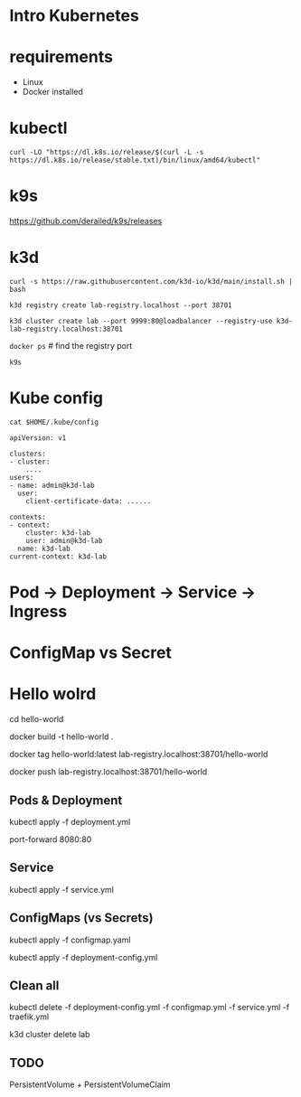 # Intro Kubernetes

# requirements

- Linux
- Docker installed

# kubectl

`curl -LO "https://dl.k8s.io/release/$(curl -L -s https://dl.k8s.io/release/stable.txt)/bin/linux/amd64/kubectl"`

# k9s

https://github.com/derailed/k9s/releases

# k3d

`curl -s https://raw.githubusercontent.com/k3d-io/k3d/main/install.sh | bash`

`k3d registry create lab-registry.localhost --port 38701`

`k3d cluster create lab --port 9999:80@loadbalancer --registry-use k3d-lab-registry.localhost:38701`

`docker ps` # find the registry port

`k9s`

# Kube config

`cat $HOME/.kube/config`

```
apiVersion: v1

clusters:
- cluster:
    ....
users:
- name: admin@k3d-lab
  user:
    client-certificate-data: ......

contexts:    
- context:
    cluster: k3d-lab
    user: admin@k3d-lab
  name: k3d-lab
current-context: k3d-lab
```

# Pod -> Deployment -> Service -> Ingress

# ConfigMap vs Secret

# Hello wolrd

cd hello-world

docker build -t hello-world .

docker tag hello-world:latest lab-registry.localhost:38701/hello-world

docker push lab-registry.localhost:38701/hello-world

## Pods & Deployment

kubectl apply -f deployment.yml

port-forward 8080:80


## Service

kubectl apply -f service.yml

## ConfigMaps (vs Secrets)

kubectl apply -f configmap.yaml

kubectl apply -f deployment-config.yml


## Clean all

kubectl delete -f deployment-config.yml -f configmap.yml -f service.yml -f traefik.yml

k3d cluster delete lab

## TODO

PersistentVolume + PersistentVolumeClaim
